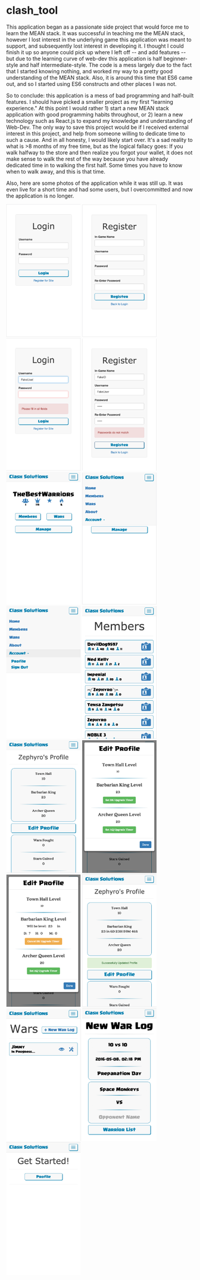 # clash_tool
This application began as a passionate side project that would force me to learn the MEAN stack. It was successful in teaching me the MEAN stack, however I lost interest in the underlying game this application was meant to support, and subsequently lost interest in developing it. I thought I could finish it up so anyone could pick up where I left off -- and add features -- but due to the learning curve of web-dev this application is half beginner-style and half intermediate-style. The code is a mess largely due to the fact that I started knowing nothing, and worked my way to a pretty good understanding of the MEAN stack. Also, it is around this time that ES6 came out, and so I started using ES6 constructs and other places I was not.

So to conclude: this application is a mess of bad programming and half-built features. I should have picked a smaller project as my first "learning experience." At this point I would rather 1) start a new MEAN stack application with good programming habits throughout, or 2) learn a new technology such as React.js to expand my knowledge and understanding of Web-Dev. The only way to save this project would be if I received external interest in this project, and help from someone willing to dedicate time to such a cause. And in all honesty, I would likely start over. It's a sad reality to what is >8 months of my free time, but as the logical fallacy goes: If you walk halfway to the store and then realize you forgot your wallet, it does not make sense to walk the rest of the way because you have already dedicated time in to walking the first half. Some times you have to know when to walk away, and this is that time.

Also, here are some photos of the application while it was still up. It was even live for a short time and had some users, but I overcommitted and now the application is no longer.

<img src='./img/pic1.png' width='200px'>
<img src='./img/pic2.png' width='200px'>
<img src='./img/pic3.png' width='200px'>
<img src='./img/pic4.png' width='200px'>
<img src='./img/pic5.png' width='200px'>
<img src='./img/pic6.png' width='200px'>
<img src='./img/pic7.png' width='200px'>
<img src='./img/pic8.png' width='200px'>
<img src='./img/pic9.png' width='200px'>
<img src='./img/pic10.png' width='200px'>
<img src='./img/pic11.png' width='200px'>
<img src='./img/pic12.png' width='200px'>
<img src='./img/pic13.png' width='200px'>
<img src='./img/pic14.png' width='200px'>
<img src='./img/pic15.png' width='200px'>

